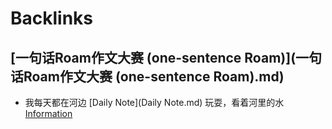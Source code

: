
# Backlinks
## [一句话Roam作文大赛 (one-sentence Roam)](一句话Roam作文大赛 (one-sentence Roam).md)
- 我每天都在河边 [Daily Note](Daily Note.md) 玩耍，看着河里的水 [Information](Information.md)

